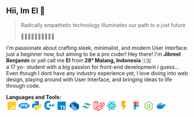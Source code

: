 ## Hii, Im El 👋

> Radically empathetic technology illuminates our path to a just future
> 
> ✊🏻✊🏼✊🏽✊🏾✊🏿

I'm passionate about crafting sleek, minimalist, and modern User Interface.
just a beginner now, but aiming to be a pro coder!
Hey there! I'm **Jibreel Benjamin** or yall call me **El** from **28° Malang, Indonesia** 🇮🇩 <br>
a 17 yo- student with a big passion for front-end development i guess... Even though I dont have any industry experience yet, I love diving into web design, playing around with User Interface, and bringing ideas to life through code.

**Languages and Tools:**
<br>
<img src="https://raw.githubusercontent.com/material-extensions/vscode-material-icon-theme/refs/heads/main/icons/javascript.svg" alt="Javascript" height="30"/> 
<img src="https://raw.githubusercontent.com/material-extensions/vscode-material-icon-theme/refs/heads/main/icons/php.svg" alt="PHP" height="30"/> 
<img src="https://raw.githubusercontent.com/material-extensions/vscode-material-icon-theme/refs/heads/main/icons/python.svg" alt="Python" height="30"/> 
<img src="https://raw.githubusercontent.com/material-extensions/vscode-material-icon-theme/refs/heads/main/icons/cpp.svg" alt="CPP" height="30"/> 
<img src="https://raw.githubusercontent.com/material-extensions/vscode-material-icon-theme/refs/heads/main/icons/typescript.svg" alt="Typescirpt" height="30"/> 
<img src="https://raw.githubusercontent.com/material-extensions/vscode-material-icon-theme/refs/heads/main/icons/dart.svg" alt="Dart" height="30"/> 
<img src="https://raw.githubusercontent.com/material-extensions/vscode-material-icon-theme/refs/heads/main/icons/tailwindcss.svg" alt="TailwindCSS" height="30"/> 
<img src="https://raw.githubusercontent.com/material-extensions/vscode-material-icon-theme/refs/heads/main/icons/laravel.svg" alt="Laravel" height="30"/> 
<img src="https://raw.githubusercontent.com/material-extensions/vscode-material-icon-theme/refs/heads/main/icons/react.svg" alt="React" height="30"/> 
<img src="https://raw.githubusercontent.com/material-extensions/vscode-material-icon-theme/refs/heads/main/icons/vite.svg" alt="Vite" height="30"/> 
<img src="https://raw.githubusercontent.com/material-extensions/vscode-material-icon-theme/refs/heads/main/icons/figma.svg" alt="Figma" height="30"/> 
<img src="https://raw.githubusercontent.com/material-extensions/vscode-material-icon-theme/refs/heads/main/icons/nodejs.svg" alt="NodeJS" height="30"/> 
<img src="https://raw.githubusercontent.com/material-extensions/vscode-material-icon-theme/refs/heads/main/icons/docker.svg" alt="Docker" height="30"/> 

